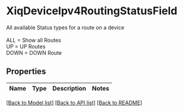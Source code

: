 # XiqDeviceIpv4RoutingStatusField

All available Status types for a route on a device<br/><br/>ALL = Show all Routes <br/>UP = UP Routes <br/>DOWN = DOWN Route<br/>
## Properties
Name | Type | Description | Notes
------------ | ------------- | ------------- | -------------

[[Back to Model list]](../README.md#documentation-for-models) [[Back to API list]](../README.md#documentation-for-api-endpoints) [[Back to README]](../README.md)


